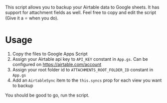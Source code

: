 This script allows you to backup your Airtable data to Google sheets. It has support for attachment fields as well.
Feel free to copy and edit the script (Give it a :star: when you do).
# Usage

1. Copy the files to Google Apps Script
2. Assign your Airtable api key to `API_KEY` constant in `App.gs`. Can be configured on https://airtable.com/account
3. Assign your root folder id to `ATTACHMENTS_ROOT_FOLDER_ID` constant in `App.gs`
4. Add an `AirtableSync` item to the `this.syncs` prop for each view you want to backup

You should be good to go, run the script.
